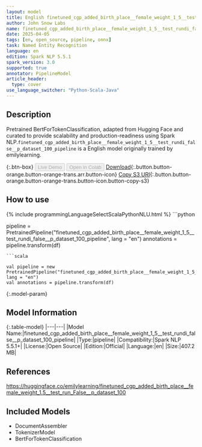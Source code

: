 ```yaml
---
layout: model
title: English finetuned_cgp_added_birth_place__female_weight_1_5__test_rundi_false__p_dataset_100_pipeline pipeline BertForTokenClassification from emilylearning
author: John Snow Labs
name: finetuned_cgp_added_birth_place__female_weight_1_5__test_rundi_false__p_dataset_100_pipeline
date: 2025-04-05
tags: [en, open_source, pipeline, onnx]
task: Named Entity Recognition
language: en
edition: Spark NLP 5.5.1
spark_version: 3.0
supported: true
annotator: PipelineModel
article_header:
  type: cover
use_language_switcher: "Python-Scala-Java"
---
```


## Description

Pretrained BertForTokenClassification, adapted from Hugging Face and curated to provide scalability and production-readiness using Spark NLP.`finetuned_cgp_added_birth_place__female_weight_1_5__test_rundi_false__p_dataset_100_pipeline` is a English model originally trained by emilylearning.

{:.btn-box}
<button class="button button-orange" disabled>Live Demo</button>
<button class="button button-orange" disabled>Open in Colab</button>
[Download](https://s3.amazonaws.com/auxdata.johnsnowlabs.com/public/models/finetuned_cgp_added_birth_place__female_weight_1_5__test_rundi_false__p_dataset_100_pipeline_en_5.5.1_3.0_1743865660920.zip){:.button.button-orange.button-orange-trans.arr.button-icon}
[Copy S3 URI](s3://auxdata.johnsnowlabs.com/public/models/finetuned_cgp_added_birth_place__female_weight_1_5__test_rundi_false__p_dataset_100_pipeline_en_5.5.1_3.0_1743865660920.zip){:.button.button-orange.button-orange-trans.button-icon.button-copy-s3}

## How to use



<div class="tabs-box" markdown="1">
{% include programmingLanguageSelectScalaPythonNLU.html %}
```python

pipeline = PretrainedPipeline("finetuned_cgp_added_birth_place__female_weight_1_5__test_rundi_false__p_dataset_100_pipeline", lang = "en")
annotations =  pipeline.transform(df)   

```
```scala

val pipeline = new PretrainedPipeline("finetuned_cgp_added_birth_place__female_weight_1_5__test_rundi_false__p_dataset_100_pipeline", lang = "en")
val annotations = pipeline.transform(df)

```
</div>

{:.model-param}
## Model Information

{:.table-model}
|---|---|
|Model Name:|finetuned_cgp_added_birth_place__female_weight_1_5__test_rundi_false__p_dataset_100_pipeline|
|Type:|pipeline|
|Compatibility:|Spark NLP 5.5.1+|
|License:|Open Source|
|Edition:|Official|
|Language:|en|
|Size:|407.2 MB|

## References

https://huggingface.co/emilylearning/finetuned_cgp_added_birth_place__female_weight_1.5__test_run_False__p_dataset_100

## Included Models

- DocumentAssembler
- TokenizerModel
- BertForTokenClassification